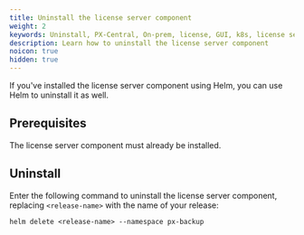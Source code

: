 ```yaml
---
title: Uninstall the license server component
weight: 2
keywords: Uninstall, PX-Central, On-prem, license, GUI, k8s, license server
description: Learn how to uninstall the license server component
noicon: true
hidden: true
---
```


If you've installed the license server component using Helm, you can use Helm to uninstall it as well.

## Prerequisites

The license server component must already be installed.

## Uninstall

Enter the following command to uninstall the license server component, replacing `<release-name>` with the name of your release:

```text
helm delete <release-name> --namespace px-backup
```